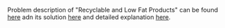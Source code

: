 Problem description of "Recyclable and Low Fat Products" can be found [here](https://leetcode.com/problems/is-graph-bipartite/) adn its solution [here](https://leetcode.com/problems/recyclable-and-low-fat-products/description/?envType=study-plan-v2&id=top-sql-50) and detailed explanation [here](https://leetcode.com/problems/recyclable-and-low-fat-products/solutions/3540960/sql-solution-well-explained/). 